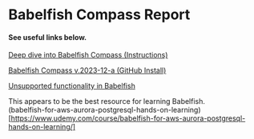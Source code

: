 # Babelfish Compass Report

#### See useful links below.

[Deep dive into Babelfish Compass (Instructions)](https://aws.amazon.com/blogs/database/deep-dive-into-babelfish-compass/)    

[Babelfish Compass v.2023-12-a (GitHub Install)](https://github.com/babelfish-for-postgresql/babelfish_compass/releases/tag/v.2023-12-a)    

[Unsupported functionality in Babelfish](https://docs.aws.amazon.com/AmazonRDS/latest/AuroraUserGuide/babelfish-compatibility.tsql.limitations-unsupported.html)    

This appears to be the best resource for learning Babelfish.    
(babelfish-for-aws-aurora-postgresql-hands-on-learning)[https://www.udemy.com/course/babelfish-for-aws-aurora-postgresql-hands-on-learning/]    
